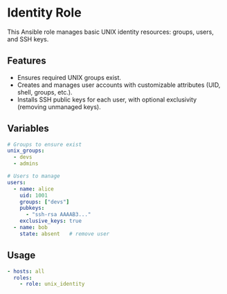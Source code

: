 # Identity Role

This Ansible role manages basic UNIX identity resources: groups, users, and SSH keys.

## Features

* Ensures required UNIX groups exist.
* Creates and manages user accounts with customizable attributes (UID, shell, groups, etc.).
* Installs SSH public keys for each user, with optional exclusivity (removing unmanaged keys).

## Variables

```yaml
# Groups to ensure exist
unix_groups:
  - devs
  - admins

# Users to manage
users:
  - name: alice
    uid: 1001
    groups: ["devs"]
    pubkeys:
      - "ssh-rsa AAAAB3..."
    exclusive_keys: true
  - name: bob
    state: absent   # remove user
```

## Usage

```yaml
- hosts: all
  roles:
    - role: unix_identity
```
